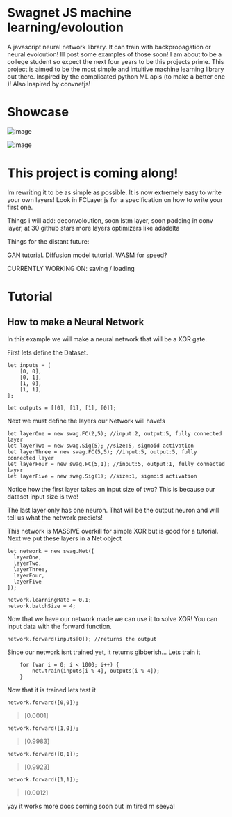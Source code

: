 # Swagnet JS machine learning/evoloution

A javascript neural network library. It can train with backpropagation or neural evoloution! Ill post some examples of those soon!
I am about to be a college student so expect the next four years to be this projects prime. This project is aimed to be the most simple
and intuitive machine learning library out there. Inspired by the complicated python ML apis (to make a better one )! Also Inspired by convnetjs!

# Showcase

![image](https://github.com/TrevorBlythe/swagNeuralNet/blob/main/showcase/MnistDigits.png?raw=true)

![image](https://github.com/TrevorBlythe/swagNeuralNet/blob/main/showcase/XORrender.png?raw=true)

# This project is coming along!

Im rewriting it to be as simple as possible. It is now extremely easy to write your own layers! Look in FCLayer.js for a specification on how to write
your first one.

Things i will add:
deconvoloution, soon
lstm layer, soon
padding in conv layer, at 30 github stars
more layers
optimizers like adadelta

Things for the distant future:

GAN tutorial.
Diffusion model tutorial.
WASM for speed?

CURRENTLY WORKING ON: saving / loading

# Tutorial

<h2>How to make a Neural Network</h2>

<p>In this example we will make a neural network that will be a XOR gate.</p>
<p>First lets define the Dataset.</p>

```
let inputs = [
	[0, 0],
	[0, 1],
	[1, 0],
	[1, 1],
];

let outputs = [[0], [1], [1], [0]];

```

<p>Next we must define the layers our Network will have!s</p>

```
let layerOne = new swag.FC(2,5); //input:2, output:5, fully connected layer
let layerTwo = new swag.Sig(5); //size:5, sigmoid activation
let layerThree = new swag.FC(5,5); //input:5, output:5, fully connected layer
let layerFour = new swag.FC(5,1); //input:5, output:1, fully connected layer
let layerFive = new swag.Sig(1); //size:1, sigmoid activation

```

<p>Notice how the first layer takes an input size of two? This is because our dataset input size is two!</p>
<p>The last layer only has one neuron. That will be the output neuron and will tell us what the network predicts!</p>
<p>This network is MASSIVE overkill for simple XOR but is good for a tutorial. Next we put these layers in a Net object</p>

```
let network = new swag.Net([
  layerOne,
  layerTwo,
  layerThree,
  layerFour,
  layerFive
]);

network.learningRate = 0.1;
network.batchSize = 4;

```

<p> Now that we have our network made we can use it to solve XOR! You can input data with the forward function.</p>

```
network.forward(inputs[0]); //returns the output

```

<p>Since our network isnt trained yet, it returns gibberish... Lets train it</p>

```
	for (var i = 0; i < 1000; i++) {
		net.train(inputs[i % 4], outputs[i % 4]);
	}
```

<p>Now that it is trained lets test it</p>

```
network.forward([0,0]);
```

> [0.0001]

```
network.forward([1,0]);
```

> [0.9983]

```
network.forward([0,1]);
```

> [0.9923]

```
network.forward([1,1]);
```

> [0.0012]

<p> yay it works more docs coming soon but im tired rn seeya! </p>
